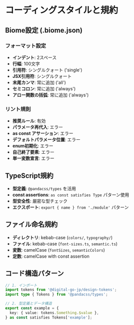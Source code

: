 # コーディングスタイルと規約

## Biome設定 (.biome.json)

### フォーマット設定
- **インデント**: 2スペース
- **行幅**: 100文字
- **引用符**: シングルクォート ('single')
- **JSX引用符**: シングルクォート
- **末尾カンマ**: 常に追加 ('all')  
- **セミコロン**: 常に追加 ('always')
- **アロー関数の括弧**: 常に追加 ('always')

### リント規則
- **推奨ルール**: 有効
- **パラメータ再代入**: エラー
- **as const アサーション**: エラー
- **デフォルトパラメータ位置**: エラー
- **enum初期化**: エラー
- **自己終了要素**: エラー
- **単一変数宣言**: エラー

## TypeScript規約
- **型定義**: `@pandacss/types` を活用
- **const assertions**: `as const satisfies Type` パターン使用
- **型安全性**: 厳密な型チェック
- **エクスポート**: `export { name } from './module'` パターン

## ファイル命名規約
- **ディレクトリ**: kebab-case (`colors/`, `typography/`)
- **ファイル**: kebab-case (`font-sizes.ts`, `semantic.ts`)
- **変数**: camelCase (`fontSizes`, `semanticColors`)
- **定数**: camelCase with const assertion

## コード構造パターン
```typescript
// 1. インポート
import tokens from '@digital-go-jp/design-tokens';
import type { Tokens } from '@pandacss/types';

// 2. 型定義とデータ構造
export const example = {
  key: { value: tokens.Something.$value },
} as const satisfies Tokens['example'];
```